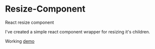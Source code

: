 # Resize-Component
React resize component

I've created a simple react component wrapper for resizing it's children.

Working [demo](https://codesandbox.io/s/resizable-component-wmvpni)
